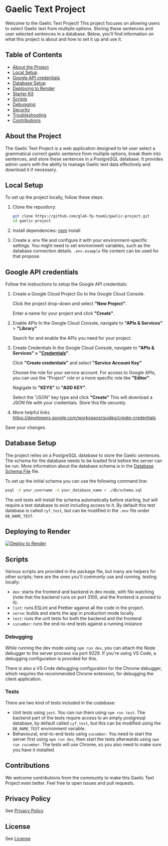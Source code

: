 # Gaelic Text Project

Welcome to the Gaelic Text Project! This project focuses on allowing users to select Gaelic text from multiple options. Storing these sentences and user selected sentences in a database. Below, you'll find information on what this project is about and how to set it up and use it.

## Table of Contents

- [About the Project](#about-the-project)
- [Local Setup](#local-setup)
- [Google API credentials](#google-api-credentials)
- [Database Setup](#database-setup)
- [Deploying to Render](#deploying-to-render)
- [Starter Kit](#starter-kit)
- [Scripts](#scripts)
- [Debugging](#debugging)
- [Security](#security)
- [Troubleshooting](#troubleshooting)
- [Contributions](#contributions)

## About the Project

The Gaelic Text Project is a web application designed to let user select a grammatical correct gaelic sentence from multiple options, break them into sentences, and store these sentences in a PostgreSQL database. It provides admin users with the ability to manage Gaelic text data effectively and download it if necessary.

## Local Setup

To set up the project locally, follow these steps:

1. Clone the repository:

   ```bash
   git clone https://github.com/gla6-fp-team1/gaelic-project.git
   cd gaelic-project

   ```

2. Install dependencies:
   [npm](https://nodejs.org/en) install

3. Create a .env file and configure it with your environment-specific settings. You might need to set environment variables, such as the database connection details. `.env.example` file content can be used for that propose.

## Google API credentials

Follow the instructions to setup the Google API credentials:

1. Create a Google Cloud Project
   Go to the Google Cloud Console.
   
   Click the project drop-down and select **"New Project"**.
   
   Enter a name for your project and click **"Create"**.

3. Enable APIs
   In the Google Cloud Console, navigate to **"APIs & Services"** > **"Library"**
   
   Search for and enable the APIs you need for your project.

4. Create Credentials
   In the Google Cloud Console, navigate to **"APIs & Services" > "[Credentials](https://console.cloud.google.com/apis/credentials)"**.
   
   Click **"Create credentials"** and select **"Service Account Key"**
   
   Choose the role for your service account. For access to Google APIs, you can use the "Project" role or a more specific role like **"Editor"**.

   Nagigate to **"KEYS"** to **"ADD KEY"**.
   
   Select the "JSON" key type and click **"Create"** This will download a JSON file with your credentials. Store this file securely.

6. More helpful links
   https://developers.google.com/workspace/guides/create-credentials

Save your changes.

## Database Setup

The project relies on a PostgreSQL database to store the Gaelic sentences. The schema for the database needs to be loaded first before the server can be run. More information about the database schema is in the [Database Schema File](./db/schema.sql) file.

To set up the initial schema you can use the following command line:

```bash
psql -U your_username -d your_database_name < ./db/schema.sql
```

The unit tests will install the schema automatically before starting, but will require a test database to exist including access to it. By default this test database is called `cyf_test`, but can be modified in the `.env` file under `DB_NAME_TEST`.

## Deploying to Render

[![Deploy to Render](https://render.com/images/deploy-to-render-button.svg)](https://render.com/deploy)

## Scripts

Various scripts are provided in the package file, but many are helpers for other scripts; here are the ones you'll
commonly use and running, testing locally:

- `dev`: starts the frontend and backend in dev mode, with file watching (note that the backend runs on port 3100, and
  the frontend is proxied to it).
- `lint`: runs ESLint and Prettier against all the code in the project.
- `serve`: builds and starts the app in production mode locally.
- `test`: runs the unit tests for both the backend and the frontend
- `cucumber`: runs the end-to-end tests against a running instance

### Debugging

While running the dev mode using `npm run dev`, you can attach the Node debugger to the server process via port 9229.
If you're using VS Code, a debugging configuration is provided for this.

There is also a VS Code debugging configuration for the Chrome debugger, which requires the recommended Chrome
extension, for debugging the client application.

### Tests

There are two kind of tests included in the codebase:

- Unit tests using `jest`. You can run them using `npm run test`. The backend part of the tests require access to an empty postgresql database, by default called `cyf_test`, but this can be modified using the `DB_NAME_TEST` environment variable.
- Behavioural, end-to-end tests using `cucumber`. You need to start the server first using `npm run dev`, then start the tests afterwards using `npm run cucumber`. The tests will use Chrome, so you also need to make sure you have it installed.

## Contributions

We welcome contributions from the community to make this Gaelic Text Project even better. Feel free to open issues and pull requests.

## Privacy Policy

See [Privacy Policy](./PRIVACY.md)

## License

See [License](./LICENSE)
